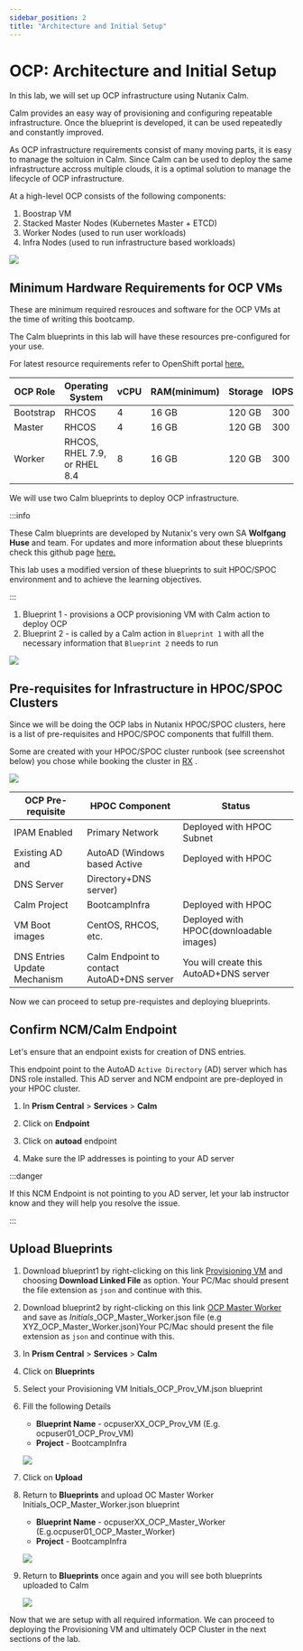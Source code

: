 ```yaml
---
sidebar_position: 2
title: "Architecture and Initial Setup"
---
```


# OCP: Architecture and Initial Setup

In this lab, we will set up OCP infrastructure using Nutanix Calm.

Calm provides an easy way of provisioning and configuring repeatable
infrastructure. Once the blueprint is developed, it can be used
repeatedly and constantly improved.

As OCP infrastructure requirements consist of many moving parts, it is
easy to manage the soltuion in Calm. Since Calm can be used to deploy
the same infrastructure accross multiple clouds, it is a optimal
solution to manage the lifecycle of OCP infrastructure.

At a high-level OCP consists of the following components:

1.  Boostrap VM
2.  Stacked Master Nodes (Kubernetes Master + ETCD)
3.  Worker Nodes (used to run user workloads)
4.  Infra Nodes (used to run infrastructure based workloads)

![](import_bp_images/ocp_infra.png)

## Minimum Hardware Requirements for OCP VMs

These are minimum required resrouces and software for the OCP VMs at the
time of writing this bootcamp.

The Calm blueprints in this lab will have these resources pre-configured
for your use.

For latest resource requirements refer to OpenShift portal
[here.](https://docs.openshift.com/container-platform/4.9/installing/installing_platform_agnostic/installing-platform-agnostic.html#installation-minimum-resource-requirements_installing-platform-agnostic)


| OCP Role      | Operating System       | vCPU    | RAM(minimum) | Storage | IOPS |
| ------------- | ---------------------- | --------|  -----------|  --------- | -------- | 
| Bootstrap     | RHCOS                  | 4        | 16 GB       | 120 GB    | 300 | 
| Master        | RHCOS                  | 4        | 16 GB       | 120 GB    | 300 | 
| Worker        | RHCOS, RHEL 7.9, or  RHEL 8.4  | 8        | 16 GB       | 120 GB    | 300 | 


We will use two Calm blueprints to deploy OCP infrastructure.

:::info

These Calm blueprints are developed by Nutanix's very own SA **Wolfgang Huse** and team. For updates and more information about these blueprints check this github page [here.](https://github.com/nutanix/openshift/tree/calm-automation/automation/calm)

This lab uses a modified version of these blueprints to suit HPOC/SPOC environment and to achieve the learning objectives.

:::

1.  Blueprint 1 - provisions a OCP provisioning VM with Calm action to
    deploy OCP
2.  Blueprint 2 - is called by a Calm action in `Blueprint 1` with all the necessary information that `Blueprint 2` needs to run

![](import_bp_images/ocp_bp_actions.png)

## Pre-requisites for Infrastructure in HPOC/SPOC Clusters

Since we will be doing the OCP labs in Nutanix HPOC/SPOC clusters, here
is a list of pre-requisites and HPOC/SPOC components that fulfill them.

Some are created with your HPOC/SPOC cluster runbook (see screenshot
below) you chose while booking the cluster in [RX](https://rx.corp.nutanix.com/) .

![](import_bp_images/ocp_runbook.png)

| OCP Pre-requisite |  HPOC Component                   |  Status | 
| ------------------|  --------------------------------- | ------------------ | 
| IPAM Enabled      |  Primary Network                   | Deployed with HPOC Subnet | 
| Existing AD and   |  AutoAD (Windows based Active      | Deployed with HPOC | 
| DNS Server        |  Directory+DNS server)             |  | 
| Calm Project      |  BootcampInfra                     | Deployed with HPOC | 
| VM Boot images    |  CentOS, RHCOS, etc.               | Deployed with HPOC(downloadable images) | 
| DNS Entries Update Mechanism | Calm Endpoint to contact  AutoAD+DNS server| You will create this  AutoAD+DNS server   |   

Now we can proceed to setup pre-requistes and deploying blueprints.

## Confirm NCM/Calm Endpoint 

<!-- Let's create a Calm endpoint for authentication, authorization and DNS updates for OCP cluster.

1.  In **Prism Central** > **Services** > **Calm**

2.  Click on **Endpoint**

3.  Click on **+Create Endpoint**

    ![](import_bp_images/ocp_calm_endpoint.png)

4.  Fill in the following fields:

    -   **Name** - OCP DNS Integration
    -   **Description** - (optional)
    -   **Project** - BootcampInfra
    -   **Type** - Windows
    -   **Target Type** - IP Addresses
    -   **IP Address** - AutoAD (get from list of VMs)
    -   **Connection Protocol** - HTTP (default)
    -   **Port** - 5985 (default)
    -   **Username** - <administrator@ntnxlab.local>
    -   **Secret Type** - Password
    -   **Password** - nutanix/4u

    ![](import_bp_images/ocp_create_endpoint.png)

5.  Click **Save** -->

Let's ensure that an endpoint exists for creation of DNS entries. 

This endpoint point to the AutoAD ``Active Directory`` (AD) server which has DNS role installed. This AD server and NCM endpoint are pre-deployed in your HPOC cluster. 

1.  In **Prism Central** > **Services** > **Calm**

2.  Click on **Endpoint**

3.  Click on **autoad** endpoint 
   
4.  Make sure the IP addresses is pointing to your AD server

:::danger

If this NCM Endpoint is not pointing to you AD server, let your lab instructor know and they will help you resolve the issue.

:::

## Upload Blueprints

1.  Download blueprint1 by right-clicking on this link [Provisioning VM](https://raw.githubusercontent.com/nutanix-japan/ocp-gitp/main/docs/ocp_ntnx_hci/XYZ_OCP_Prov_VM.json) and choosing **Download Linked File** as option. Your PC/Mac should present the file extension as `json` and continue with this.

2.  Download blueprint2 by right-clicking on this link [OCP Master Worker](https://raw.githubusercontent.com/nutanix-japan/ocp-gitp/main/docs/ocp_ntnx_hci/XYZ_OCP_Master_Worker.json) and save as *Initials*_OCP_Master_Worker.json file (e.g XYZ_OCP_Master_Worker.json)Your PC/Mac should present the file extension as `json` and continue with this.

3.  In **Prism Central** > **Services** > **Calm**

4.  Click on **Blueprints**

5.  Select your Provisioning VM Initials_OCP_Prov_VM.json blueprint

6.  Fill the following Details

    -   **Blueprint Name** - ocpuserXX_OCP_Prov_VM (E.g. ocpuser01_OCP_Prov_VM)
    -   **Project** - BootcampInfra

    ![](import_bp_images/ocp_upload_bp.png)

7.  Click on **Upload**

8.  Return to **Blueprints** and upload OC Master Worker
    Initials_OCP_Master_Worker.json blueprint

    -   **Blueprint Name** - ocpuserXX_OCP_Master_Worker (E.g.ocpuser01_OCP_Master_Worker)
    -   **Project** - BootcampInfra 

    ![](import_bp_images/ocp_upload_bp_mw.png)

9.  Return to **Blueprints** once again and you will see both blueprints
    uploaded to Calm

    ![](import_bp_images/ocp_bp_list.png)

Now that we are setup with all required information. We can proceed to deploying the Provisioning VM and ultimately OCP Cluster in the next sections of the lab.
